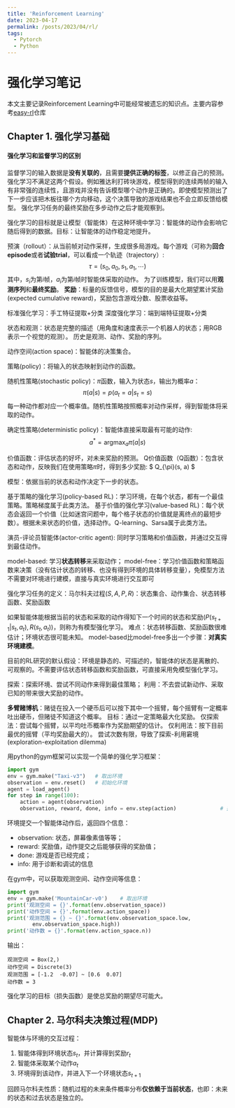 ```yaml
---
title: 'Reinforcement Learning'
date: 2023-04-17
permalink: /posts/2023/04/rl/
tags:
  - Pytorch
  - Python
---
```


# 强化学习笔记

本文主要记录Reinforcement Learning中可能经常被遗忘的知识点。主要内容参考[easy-rl](https://github.com/datawhalechina/easy-rl)仓库

## Chapter 1. 强化学习基础

#### 强化学习和监督学习的区别

监督学习的输入数据是**没有关联的**，且需要**提供正确的标签**，以修正自己的预测。
强化学习不满足这两个假设。例如雅达利打砖块游戏，模型得到的连续两帧的输入有非常强的连续性，且游戏并没有告诉模型哪个动作是正确的。即使模型预测出了下一步应该把木板往哪个方向移动，这个决策导致的游戏结果也不会立即反馈给模型。
强化学习任务的最终奖励在多步动作之后才能观察到。

强化学习的目标就是让模型（智能体）在这种环境中学习：智能体的动作会影响它随后得到的数据。目标：让智能体的动作稳定地提升。

预演（rollout）：从当前帧对动作采样，生成很多局游戏。每个游戏（可称为**回合episode**或者**试验trial**，可以看成一个轨迹（trajectory）:
$$
\tau = (s_0, a_0, s_1, a_1, \cdots)
$$
其中，$s_i$为第$i$帧，$a_i$为第$i$帧时智能体采取的动作。
为了训练模型，我们可以用**观测序列**和**最终奖励**。
**奖励**：标量的反馈信号，模型的目的是最大化期望累计奖励(expected cumulative reward)，奖励包含游戏分数、股票收益等。

标准强化学习：手工特征提取+分类
深度强化学习：端到端特征提取+分类

状态和观测：状态是完整的描述（用角度和速度表示一个机器人的状态；用RGB表示一个视觉的观测）。
历史是观测、动作、奖励的序列。

动作空间(action space)：智能体的决策集合。

策略(policy)：将输入的状态映射到动作的函数。

随机性策略(stochastic policy)：$\pi$函数，输入为状态$s$，输出为概率$a$：
$$
\pi (a|s) = p(a_t = a|s_t = s)
$$
每一种动作都对应一个概率值。随机性策略按照概率对动作采样，得到智能体将采取的动作。

确定性策略(deterministic policy)：智能体直接采取最有可能的动作:
$$
a^* = \text{argmax}_a \pi (a|s)
$$

价值函数：评估状态的好坏，对未来奖励的预测。
Q价值函数（Q函数）：包含状态和动作，反映我们在使用策略$\pi$时，得到多少奖励: $ Q_{\pi}(s, a) $

模型：依据当前的状态和动作决定下一步的状态。

基于策略的强化学习(policy-based RL)：学习环境，在每个状态，都有一个最佳策略。策略梯度属于此类方法。
基于价值的强化学习(value-based RL)：每个状态会返回一个价值（比如迷宫问题中，每个格子状态的价值就是离终点的最短步数）。根据未来状态的价值，选择动作。Q-learning、Sarsa属于此类方法。

演员-评论员智能体(actor-critic agent): 同时学习策略和价值函数，并通过交互得到最佳动作。

model-based:  学习**状态转移**来采取动作；
model-free：学习价值函数和策略函数来决策（没有估计状态的转移、也没有得到环境的具体转移变量），免模型方法不需要对环境进行建模，直接与真实环境进行交互即可

强化学习任务的定义：马尔科夫过程($S, A, P, R$)：状态集合、动作集合、状态转移函数、奖励函数

如果智能体能根据当前的状态和采取的动作得知下一个时间的状态和奖励($P(s_{t+1} | s_t, a_t), R(s_t, a_t)$)，则称为有模型强化学习。
难点：状态转移函数、奖励函数很难估计；环境状态很可能未知。
model-based比model-free多出一个步骤：**对真实环境建模**。

目前的RL研究的默认假设：环境是静态的、可描述的，智能体的状态是离散的、可观察的。不需要评估状态转移函数和奖励函数，可直接采用免模型强化学习。

探索：探索环境、尝试不同动作来得到最佳策略；
利用：不去尝试新动作、采取已知的带来很大奖励的动作。

**多臂赌博机**：赌徒在投入一个硬币后可以按下其中一个摇臂，每个摇臂有一定概率吐出硬币，但赌徒不知道这个概率。
目标：通过一定策略最大化奖励。
仅探索法：尝试每个摇臂，以平均吐币概率作为奖励期望的估计。
仅利用法：按下目前最优的摇臂（平均奖励最大的）。
尝试次数有限，导致了探索-利用窘境(exploration-exploitation dilemma)

用python的gym框架可以实现一个简单的强化学习框架：
```python
import gym 
env = gym.make("Taxi-v3")   # 取出环境
observation = env.reset()   # 初始化环境
agent = load_agent()
for step in range(100):
    action = agent(observation) 
    observation, reward, done, info = env.step(action)              # 执行环境
```
环境提交一个智能体动作后，返回四个信息：
- observation: 状态，屏幕像素值等等；
- reward: 奖励值，动作提交之后能够获得的奖励值；
- done: 游戏是否已经完成；
- info: 用于诊断和调试的信息

在gym中，可以获取观测空间、动作空间等信息：
```python
import gym
env = gym.make('MountainCar-v0')    # 取出环境
print('观测空间 = {}'.format(env.observation_space))
print('动作空间 = {}'.format(env.action_space))
print('观测范围 = {} ~ {}'.format(env.observation_space.low,
        env.observation_space.high))
print('动作数 = {}'.format(env.action_space.n))
```
输出：
```
观测空间 = Box(2,)
动作空间 = Discrete(3)
观测范围 = [-1.2  -0.07] ~ [0.6  0.07]
动作数 = 3    
```

强化学习的目标（损失函数）是使总奖励的期望尽可能大。

## Chapter 2. 马尔科夫决策过程(MDP)

智能体与环境的交互过程：
1. 智能体得到环境状态$s_t$，并计算得到奖励$r_t$
2. 智能体采取某个动作$a_t$
3. 环境得到该动作，并进入下一个环境状态$s_{t+1}$

回顾马尔科夫性质：随机过程的未来条件概率分布**仅依赖于当前状态**，也即：未来的状态和过去状态是独立的。


